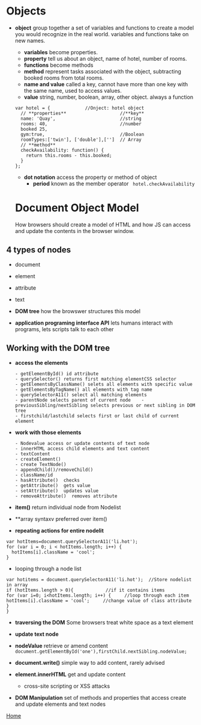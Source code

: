 # Objects
- **object** group together a set of variables and functions to create a model you would recognize in the real world.  variables and functions take on new names.
  - **variables** become properties.
  - **property** tell us about an object, name of hotel, number of rooms.
  - **functions** become methods
  - **method** represent tasks associated with the object, subtracting booked rooms from total rooms.
  - **name and value** called a key, cannot have more than one key with the same name, used to access values.
  - **value** string, number, boolean, array, other object.  always a function
  ```
  var hotel = {             //Onject: hotel object
    // **properties**                    //**key**
    name: 'Quay',                        //string
    rooms: 40,                           //number
    booked 25,
    gym:true,                            //Boolean
    roomTypes:['twin'], ['double'],['']  // Array
    // **method**
    checkAvailability: function() {
      return this.rooms - this.booked;
    }
  };
  ```
  - **dot notation** access the property or method of object
    - **period** known as the member operator
    ` hotel.checkAvailability`
  
  # Document Object Model
  How browsers should create a model of HTML and how JS can access and update the contents in the browser window.
## 4 types of nodes
   - document
   - element
   - attribute
   - text

  - **DOM tree** how the browswer structures this model
  - **application programing interface API** lets humans interact with programs, lets scripts talk to each other
  
## Working with the DOM tree
- **access the elements** 
  ```
  - getElementById() id attribute
  - querySelector() returns first matching elementCSS selector
  - getElementsByClassName() selets all elements with specific value
  - getElementsByTagName() all elements with tag name
  - querySelectorA11() select all matching elements
  - parentNode selects parent of current node    - previousSibling/nextSibling selects previous or next sibling in DOM tree
  - firstchild/lastchild selects first or last child of current element
  ```
- **work with those elements**
  ```
  - Nodevalue access or update contents of text node
  - innerHTML access child elements and text content
  - textContent
  - createElement()
  - create TextNode()
  - appendChild()/removeChild()
  - className/id
  - hasAttribute()  checks
  - getAttribute()  gets value
  - setAttribute()  updates value
  - removeAttribute()  removes attribute
  ```

- **item()** return individual node from Nodelist
- **array syntaxv preferred over item()

- **repeating actions for entire nodelit**
```
var hotItems=document.querySelectorA11('li.hot');
for (var i = 0; i < hotItems.length; i++) {
  hotItems[i].className = 'cool';
}
```

- looping through a node list
```
var hotitems = document.querySelectorA11('li.hot');  //Store nodelist in array
if (hotItems.length > 0){            //if it contains items
for (var i=0; i<hotItems.length; i++) {     //loop through each item
hotItems[i].className = 'cool';     //change value of class attribute
}
}
```
- **traversing the DOM** Some browsers treat white space as a text element

- **update text node**
- **nodeValue** retrieve or amend content ` document.getElementById('one'),firstChild.nextSibling.nodeValue;`
- **document.write()** simple way to add content, rarely advised
- **element.innerHTML** get and update content
  - cross-site scripting or XSS attacks
- **DOM Manipulation** set of methods and properties that access create and update elements and text nodes




[Home](README.md)